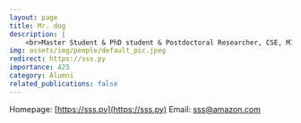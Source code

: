 ```yaml
---
layout: page
title: Mr. dog
description: |
    <br>Master Student & PhD student & Postdoctoral Researcher, CSE, MIT<br>Sep 2018 -- Jul 2023<br><span style='color:blue'>Director, Amazon Science</span>&lt;br&gt;Email: &lt;a href=&quot;mailto:sss@amazon.com&quot;&gt;sss@amazon.com&lt;/a&gt;
img: assets/img/people/default_pic.jpeg
redirect: https://sss.py
importance: 425
category: Alumni
related_publications: false
---
```

Homepage: [https://sss.py](https://sss.py)
Email: [sss@amazon.com](mailto:sss@amazon.com)

